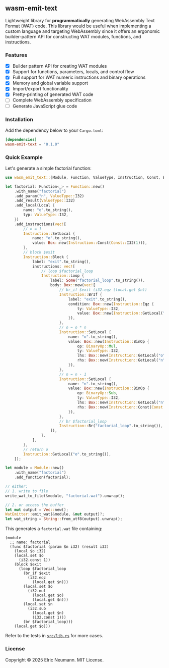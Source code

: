 ## wasm-emit-text

Lightweight library for **programmatically** generating WebAssembly Text Format (WAT) code. This library would be useful when implementing a custom language and targeting WebAssembly since it offers an ergonomic builder-pattern API for constructing WAT modules, functions, and instructions.

### Features

- [x] Builder pattern API for creating WAT modules
- [x] Support for functions, parameters, locals, and control flow
- [x] Full support for WAT numeric instructions and binary operations
- [x] Memory and global variable support
- [x] Import/export functionality
- [x] Pretty-printing of generated WAT code
- [ ] Complete WebAssembly specification
- [ ] Generate JavaScript glue code

### Installation

Add the dependency below to your `Cargo.toml`:

```toml
[dependencies]
wasm-emit-text = "0.1.0"
```

### Quick Example

Let's generate a simple factorial function:

```rust
use wasm_emit_text::{Module, Function, ValueType, Instruction, Const, BinaryOp, Local, WatEmitter};

let factorial: Function<_> = Function::new()
    .with_name("factorial")
    .add_param("n", ValueType::I32)
    .add_result(ValueType::I32)
    .add_local(Local {
        name: "o".to_string(),
        typ: ValueType::I32,
    })
    .add_instructions(vec![
        // o = 1
        Instruction::SetLocal {
            name: "o".to_string(),
            value: Box::new(Instruction::Const(Const::I32(1))),
        },
        // block $exit
        Instruction::Block {
            label: "exit".to_string(),
            instructions: vec![
                // loop $factorial_loop
                Instruction::Loop {
                    label: Some("factorial_loop".to_string()),
                    body: Box::new(vec![
                        // br_if $exit (i32.eqz (local.get $n))
                        Instruction::BrIf {
                            label: "exit".to_string(),
                            condition: Box::new(Instruction::Eqz {
                                ty: ValueType::I32,
                                value: Box::new(Instruction::GetLocal("n".to_string())),
                            }),
                        },
                        // o = o * n
                        Instruction::SetLocal {
                            name: "o".to_string(),
                            value: Box::new(Instruction::BinOp {
                                op: BinaryOp::Mul,
                                ty: ValueType::I32,
                                lhs: Box::new(Instruction::GetLocal("o".to_string())),
                                rhs: Box::new(Instruction::GetLocal("n".to_string())),
                            }),
                        },
                        // n = n - 1
                        Instruction::SetLocal {
                            name: "n".to_string(),
                            value: Box::new(Instruction::BinOp {
                                op: BinaryOp::Sub,
                                ty: ValueType::I32,
                                lhs: Box::new(Instruction::GetLocal("n".to_string())),
                                rhs: Box::new(Instruction::Const(Const::I32(1))),
                            }),
                        },
                        // br $factorial_loop
                        Instruction::Br("factorial_loop".to_string()),
                    ]),
                },
            ],
        },
        // return o
        Instruction::GetLocal("o".to_string()),
    ]);

let module = Module::new()
    .with_name("factorial")
    .add_function(factorial);

// either:
// 1. write to file
write_wat_to_file(&module, "factorial.wat").unwrap();

// 2. or access the buffer
let mut output = Vec::new();
WatEmitter::emit_wat(&module, &mut output)?;
let wat_string = String::from_utf8(output).unwrap();
```

This generates a `factorial.wat` file containing:

```wat
(module
  ;; name: factorial
  (func $factorial (param $n i32) (result i32)
    (local $o i32)
    (local.set $o
      (i32.const 1))
    (block $exit
      (loop $factorial_loop
        (br_if $exit
          (i32.eqz
            (local.get $n)))
        (local.set $o
          (i32.mul
            (local.get $o)
            (local.get $n)))
        (local.set $n
          (i32.sub
            (local.get $n)
            (i32.const 1)))
        (br $factorial_loop)))
    (local.get $o)))
```

Refer to the tests in [`src/lib.rs`](https://github.com/elricmann/wasm-emit-text/blob/main/src/lib.rs) for more cases.

### License

Copyright © 2025 Elric Neumann. MIT License.
